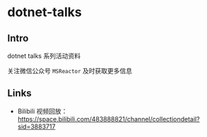 # dotnet-talks

## Intro

dotnet talks 系列活动资料

关注微信公众号 `MSReactor` 及时获取更多信息

## Links

- Bilibili 视频回放：<https://space.bilibili.com/483888821/channel/collectiondetail?sid=3883717>
